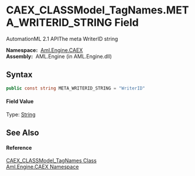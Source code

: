 CAEX_CLASSModel_TagNames.META_WRITERID_STRING Field
===================================================
AutomationML 2.1 APIThe meta WriterID string

  **Namespace:**  [Aml.Engine.CAEX][1]  
  **Assembly:**  AML.Engine (in AML.Engine.dll)

Syntax
------

```csharp
public const string META_WRITERID_STRING = "WriterID"
```

#### Field Value
Type: [String][2]

See Also
--------

#### Reference
[CAEX_CLASSModel_TagNames Class][3]  
[Aml.Engine.CAEX Namespace][1]  

[1]: ../README.md
[2]: https://docs.microsoft.com/dotnet/api/system.string
[3]: README.md
[4]: https://www.automationml.org
[5]: ../../icons/logoShade.png